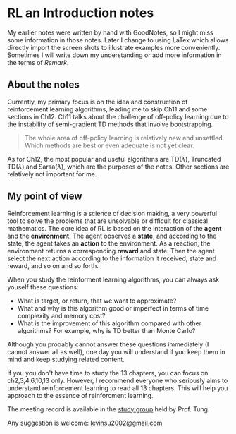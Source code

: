 # RL an Introduction notes
My earlier notes were written by hand with GoodNotes, so I might miss some information in those notes. Later I change to using LaTex which allows directly import the screen shots to illustrate examples more conveniently. Sometimes I will write down my understanding or add more information in the terms of *Remark*. 

## About the notes

Currently, my primary focus is on the idea and construction of reinforcement learning algorithms, leading me to skip Ch11 and some sections in Ch12.
Ch11 talks about the challenge of off-policy learning due to the instability of semi-gradient TD methods that involve bootstrapping. 
> The whole area of off-policy learning is relatively new and unsettled. Which methods are best or even adequate is not yet clear.

As for Ch12, the most popular and useful algorithms are TD($\lambda$), Truncated TD($\lambda$) and Sarsa($\lambda$), which are the purposes of the notes. Other sections are relatively not important for me. 
## My point of view
Reinforcement learning is a science of decision making, a very powerful tool to solve the problems that are unsolvable or difficult for classical mathematics. The core idea of RL is based on the interaction of the **agent** and the **environment**. The agent observes a **state**, and according to the state, the agent takes an **action** to the environment. As a reaction, the environment returns a corresponding **reward** and state. Then the agent select the next action according to the information it received, state and reward, and so on and so forth.

When you study the reinforment learning algorithms, you can always ask youself these questions:
- What is target, or return, that we want to approximate?
- What and why is this algorithm good or imperfect in terms of time complexity and memory cost?
- What is the improvement of this algorithm compared with other algorithms? For example, why is TD better than Monte Carlo?
  
Although you probably cannot answer these questions immediately (I cannot answer all as well), one day you will understand if you keep them in mind and keep studying related content. 

If you you don't have time to study the 13 chapters, you can focus on ch2,3,4,6,10,13 only. However, I recommend everyone who seriously aims to understand reinforcement learning to read all 13 chapters. This will help you approach to the essence of reinforcment learning.

The meeting record is available in the [study group](https://sites.google.com/view/sntung/study-group?authuser=0) held by Prof. Tung.

Any suggestion is welcome: levihsu2002@gmail.com
